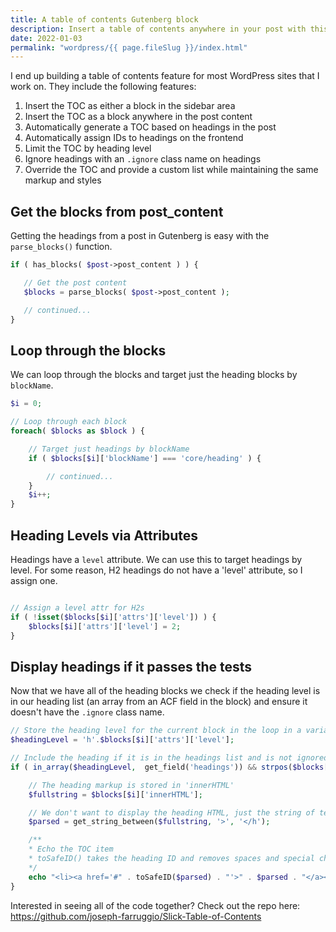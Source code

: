 ```yaml
---
title: A table of contents Gutenberg block
description: Insert a table of contents anywhere in your post with this Gutenberg block.
date: 2022-01-03
permalink: "wordpress/{{ page.fileSlug }}/index.html"
---
```


I end up building a table of contents feature for most WordPress sites that I work on. They include the following features:

1. Insert the TOC as either a block in the sidebar area
1. Insert the TOC as a block anywhere in the post content
1. Automatically generate a TOC based on headings in the post
1. Automatically assign IDs to headings on the frontend
1. Limit the TOC by heading level
1. Ignore headings with an `.ignore` class name on headings
1. Override the TOC and provide a custom list while maintaining the same markup and styles

## Get the blocks from post_content

Getting the headings from a post in Gutenberg is easy with the `parse_blocks()` function.

```php
if ( has_blocks( $post->post_content ) ) {

   // Get the post content
   $blocks = parse_blocks( $post->post_content );

   // continued...
}
```

## Loop through the blocks

We can loop through the blocks and target just the heading blocks by `blockName`.

```php
$i = 0;

// Loop through each block
foreach( $blocks as $block ) {

    // Target just headings by blockName
    if ( $blocks[$i]['blockName'] === 'core/heading' ) {

        // continued...
    }
    $i++;
}
```

## Heading Levels via Attributes

Headings have a `level` attribute. We can use this to target headings by level. For some reason, H2 headings do not have a 'level' attribute, so I assign one.

```php

// Assign a level attr for H2s
if ( !isset($blocks[$i]['attrs']['level']) ) {
    $blocks[$i]['attrs']['level'] = 2;
}
```

## Display headings if it passes the tests

Now that we have all of the heading blocks we check if the heading level is in our heading list (an array from an ACF field in the block) and ensure it doesn't have the `.ignore` class name.

```php
// Store the heading level for the current block in the loop in a variable
$headingLevel = 'h'.$blocks[$i]['attrs']['level'];

// Include the heading if it is in the headings list and is not ignored
if ( in_array($headingLevel,  get_field('headings')) && strpos($blocks[$i]['attrs']['className'], 'ignore') === false ) {

    // The heading markup is stored in 'innerHTML'
    $fullstring = $blocks[$i]['innerHTML'];

    // We don't want to display the heading HTML, just the string of text, so we remove the tags
    $parsed = get_string_between($fullstring, '>', '</h');

    /**
    * Echo the TOC item
    * toSafeID() takes the heading ID and removes spaces and special characters
    */
    echo "<li><a href='#" . toSafeID($parsed) . "'>" . $parsed . "</a></li>";
}
```

Interested in seeing all of the code together? Check out the repo here: https://github.com/joseph-farruggio/Slick-Table-of-Contents
